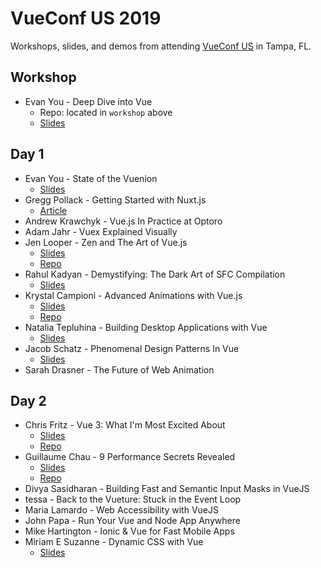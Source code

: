 # VueConf US 2019

Workshops, slides, and demos from attending [VueConf US](http://vueconf.us) in Tampa, FL.

## Workshop

* Evan You - Deep Dive into Vue
  * Repo: located in `workshop` above
  * [Slides](https://docs.google.com/presentation/d/1c88bBF3jJDQ5WuvmsMZcRNg9qHPrqwP0p9rJYfGcqqs/edit#slide=id.p)

## Day 1

* Evan You - State of the Vuenion
  * [Slides](https://docs.google.com/presentation/d/1EUUu_djeNWa8kRF_uQ0DWReSpoIQn2xXCLh5A-6YdLg/edit?usp=sharing)
* Gregg Pollack - Getting Started with Nuxt.js
  * [Article](https://medium.com/vue-mastery/free-nuxt-js-tutorial-creating-an-app-1a531bc6045)
* Andrew Krawchyk - Vue.js In Practice at Optoro
* Adam Jahr - Vuex Explained Visually
* Jen Looper - Zen and The Art of Vue.js
  * [Slides](https://slides.com/telerikdevrel/zen-and-the-art-of-vue#/)
  * [Repo](https://github.com/jlooper/mandala-me)
* Rahul Kadyan - Demystifying: The Dark Art of SFC Compilation
  * [Slides](https://vueconf19-compiler.surge.sh/)
* Krystal Campioni - Advanced Animations with Vue.js
  * [Slides](https://krystalcampioni.github.io/vue-animations/assets/player/KeynoteDHTMLPlayer.html#1)
  * [Repo](https://github.com/krystalcampioni/vue-animations)
* Natalia Tepluhina - Building Desktop Applications with Vue
  * [Slides](https://www.slideshare.net/NataliaTepluhina/desktop-apps)
* Jacob Schatz - Phenomenal Design Patterns In Vue
  * [Slides](https://www.dropbox.com/s/t3wv96w03fpre1j/VueJSPhenominalDesignPatterns.key?dl=0)
* Sarah Drasner - The Future of Web Animation

## Day 2

* Chris Fritz - Vue 3: What I'm Most Excited About
  * [Slides](https://github.com/chrisvfritz/vue-3-trends/blob/master/slides-2019-03-vueconfus.pdf)
  * [Repo](github.com/vuejs/rfcs)
* Guillaume Chau - 9 Performance Secrets Revealed
  * [Slides](https://slides.com/akryum/vueconfus-2019#/)
  * [Repo](https://github.com/Akryum/vue-9-perf-secrets)
* Divya Sasidharan - Building Fast and Semantic Input Masks in VueJS
* tessa - Back to the Vueture: Stuck in the Event Loop
* Maria Lamardo - Web Accessibility with VueJS
* John Papa - Run Your Vue and Node App Anywhere
* Mike Hartington - Ionic & Vue for Fast Mobile Apps
* Miriam E Suzanne - Dynamic CSS with Vue
  * [Slides](https://talks.oddbird.net/dynamic-css/vueconf19/)
